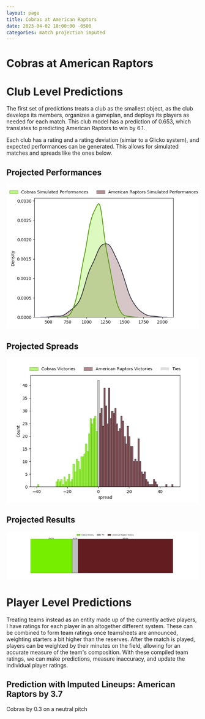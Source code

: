 ```yaml
---  
layout: page  
title: Cobras at American Raptors  
date: 2023-04-02 18:00:00 -0500  
categories: match projection imputed  
---
```

# Cobras at American Raptors

# Club Level Predictions


The first set of predictions treats a club as the smallest object, as the club develops its members, organizes a gameplan, and deploys its players as needed for each match. This club model has a prediction of 0.653, which translates to predicting American Raptors to win by 6.1.

Each club has a rating and a rating deviation (simiar to a Glicko system), and expected performances can be generated. This allows for simulated matches and spreads like the ones below.
## Projected Performances


![Projected Performances](plots/performances_2023-04-02-AmericanRaptors-Cobras.png)
## Projected Spreads


![Projected Spreads](plots/spreads_2023-04-02-AmericanRaptors-Cobras.png)
## Projected Results


![Projected Results](plots/resultbar_2023-04-02-AmericanRaptors-Cobras.png)
# Player Level Predictions


Treating teams instead as an entity made up of the currently active players, I have ratings for each player in an altogether different system. These can be combined to form team ratings once teamsheets are announced, weighting starters a bit higher than the reserves. After the match is played, players can be weighted by their minutes on the field, allowing for an accurate measure of the team's composition. With these compiled team ratings, we can make predictions, measure inaccuracy, and update the individual player ratings.
## Prediction with Imputed Lineups: American Raptors by 3.7


Cobras by 0.3 on a neutral pitch

